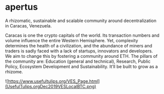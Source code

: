# apertus
A rhizomatic, sustainable and scalable community around decentralization in Caracas, Venezuela.

Caracas is one the crypto capitals of the world. Its transaction numbers and volume influence the entire Western Hemisphere. Yet, complexity determines the health of a civilization, and the abundance of miners and traders is sadly faced with a lack of startups, innovators and developers. We aim to change this by fostering a community around ETH. The pillars of the community are: Education (general and technical), Research, Public Policy, Ecosystem Development and Sustainability. It’ll be built to grow as a rhizome.

![https://www.usefultulips.org/VES_Page.html](UsefulTulips.orgDec2019VESLocalBTC.png)

